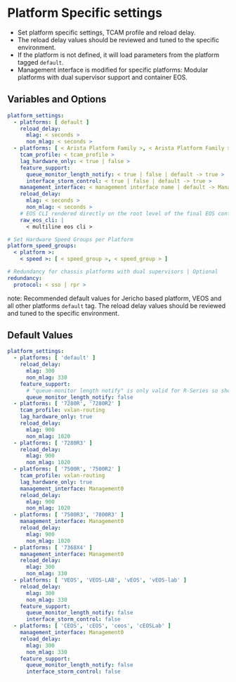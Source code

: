 # Platform Specific settings

- Set platform specific settings, TCAM profile and reload delay.
- The reload delay values should be reviewed and tuned to the specific environment.
- If the platform is not defined, it will load parameters from the platform tagged `default`.
- Management interface is modified for specific platforms: Modular platforms with dual supervisor support and container EOS.

## Variables and Options

```yaml
platform_settings:
  - platforms: [ default ]
    reload_delay:
      mlag: < seconds >
      non_mlag: < seconds >
  - platforms: [ < Arista Platform Family >, < Arista Platform Family > ]
    tcam_profile: < tcam_profile >
    lag_hardware_only: < true | false >
    feature_support:
      queue_monitor_length_notify: < true | false | default -> true >
      interface_storm_control: < true | false | default -> true >
    management_interface: < management interface name | default -> Management1 >
    reload_delay:
      mlag: < seconds >
      non_mlag: < seconds >
    # EOS CLI rendered directly on the root level of the final EOS configuration
    raw_eos_cli: |
      < multiline eos cli >

# Set Hardware Speed Groups per Platform
platform_speed_groups:
  < platform >:
    < speed >: [ < speed_group >, < speed_group > ]

# Redundancy for chassis platforms with dual supervisors | Optional
redundancy:
  protocol: < sso | rpr >
```

note:
Recommended default values for Jericho based platform, VEOS and all other platforms `default` tag.
The reload delay values should be reviewed and tuned to the specific environment.

## Default Values

```yaml
platform_settings:
  - platforms: [ 'default' ]
    reload_delay:
      mlag: 300
      non_mlag: 330
    feature_support:
      # "queue-monitor length notify" is only valid for R-Series so should be disabled on default platform.
      queue_monitor_length_notify: false
  - platforms: [ '7280R', '7280R2' ]
    tcam_profile: vxlan-routing
    lag_hardware_only: true
    reload_delay:
      mlag: 900
      non_mlag: 1020
  - platforms: [ '7280R3' ]
    reload_delay:
      mlag: 900
      non_mlag: 1020
  - platforms: [ '7500R', '7500R2' ]
    tcam_profile: vxlan-routing
    lag_hardware_only: true
    management_interface: Management0
    reload_delay:
      mlag: 900
      non_mlag: 1020
  - platforms: [ '7500R3', '7800R3' ]
    management_interface: Management0
    reload_delay:
      mlag: 900
      non_mlag: 1020
  - platforms: [ '7368X4' ]
    management_interface: Management0
    reload_delay:
      mlag: 300
      non_mlag: 330
  - platforms: [ 'VEOS', 'VEOS-LAB', 'vEOS', 'vEOS-lab' ]
    reload_delay:
      mlag: 300
      non_mlag: 330
    feature_support:
      queue_monitor_length_notify: false
      interface_storm_control: false
  - platforms: [ 'CEOS', 'cEOS', 'ceos', 'cEOSLab' ]
    management_interface: Management0
    reload_delay:
      mlag: 300
      non_mlag: 330
    feature_support:
      queue_monitor_length_notify: false
      interface_storm_control: false
```
